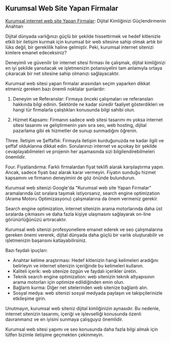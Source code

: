 ## Kurumsal Web Site Yapan Firmalar

[Kurumsal internet web site Yapan Firmalar](https://www.aiproje.com): Dijital Kimliğinizi Güçlendirmenin Anahtarı

Dijital dünyada varlığınızı güçlü bir şekilde hissettirmek ve hedef kitlenizle etkili bir iletişim kurmak için kurumsal bir web sitesine sahip olmak artık bir lüks değil, bir gereklilik haline gelmiştir. Peki, kurumsal internet sitenizi kimlere emanet edeceksiniz?

Deneyimli ve güvenilir bir internet sitesi firması ile çalışmak, dijital kimliğinizi en iyi şekilde yansıtacak ve işletmenizin potansiyelini tam anlamıyla ortaya çıkaracak bir net sitesine sahip olmanızı sağlayacaktır.

Kurumsal web sitesi yapan firmalar arasından seçim yaparken dikkat etmeniz gereken bazı önemli noktalar şunlardır:

1. Deneyim ve Referanslar: Firmaya önceki çalışmaları ve referansları hakkında bilgi edinin. Sektörde ne kadar süredir faaliyet gösterdikleri ve hangi tür firmalarla çalıştıkları konusunda bilgi sahibi olun.

2. Hizmet Kapsamı: Firmanın sadece web sitesi tasarımı mı yoksa internet sitesi tasarımı ve geliştirmenin yanı sıra seo, web hosting, dijital pazarlama gibi ek hizmetler de sunup sunmadığını öğrenin.

Three. İletişim ve Şeffaflık: Firmayla iletişim kurduğunuzda ne kadar ilgili ve şeffaf olduklarına dikkat edin. Sorularınızı internet ve açıokay bir şekilde cevaplayabilmeleri ve projenin her aşamasında sizi bilgilendirebilmeleri önemlidir.

Four. Fiyatlandırma: Farklı firmalardan fiyat teklifi alarak karşılaştırma yapın. Ancak, sadece fiyatı baz alarak karar vermeyin. Fiyatın sunduğu hizmet kapsamını ve firmanın deneyimini de göz önünde bulundurun.

Kurumsal web sitenizi Google'da "Kurumsal web site Yapan Firmalar" aramalarında üst sıralara taşımak istiyorsanız, search engine optimization (Arama Motoru Optimizasyonu) çalışmalarına da önem vermeniz gerekir.

Search engine optimization, internet sitenizin arama motorlarında daha üst sıralarda çıkmasını ve daha fazla kişiye ulaşmasını sağlayarak on-line görünürlüğünüzü artıracaktır.

Kurumsal web sitenizi profesyonellere emanet ederek ve seo çalışmalarına gereken önemi vererek, dijital dünyada daha güçlü bir varlık oluşturabilir ve işletmenizin başarısını katlayabilirsiniz.

Bazı faydalı ipuçları:

* Anahtar kelime araştırması: Hedef kitlenizin hangi kelimeleri aradığını belirleyin ve internet sitenizin içeriğinde bu kelimeleri kullanın.
* Kaliteli içerik: web sitenize özgün ve faydalı içerikler üretin.
* Teknik search engine optimization: web sitenizin teknik altyapısının arama motorları için optimize edildiğinden emin olun.
* Bağlantı kurma: Diğer net sitelerinden web sitenize bağlantı alın.
* Sosyal medya: web sitenizi sosyal medyada paylaşın ve takipçilerinizle etkileşime girin.

Unutmayın, kurumsal web siteniz dijital kimliğinizin aynasıdır. Bu nedenle, internet sitenizin tasarımı, içeriği ve işlevselliği konusunda özenli davranmanız ve en iyisini sunmaya çalışguyız önemlidir.

Kurumsal web sitesi yapımı ve seo konusunda daha fazla bilgi almak için lütfen bizimle iletişime geçmekten çekinmeyin.

